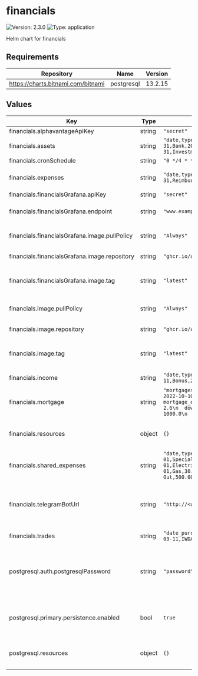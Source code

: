 # financials

![Version: 2.3.0](https://img.shields.io/badge/Version-2.3.0-informational?style=flat-square) ![Type: application](https://img.shields.io/badge/Type-application-informational?style=flat-square)

Helm chart for financials

## Requirements

| Repository | Name | Version |
|------------|------|---------|
| https://charts.bitnami.com/bitnami | postgresql | 13.2.15 |

## Values

| Key | Type | Default | Description |
|-----|------|---------|-------------|
| financials.alphavantageApiKey | string | `"secret"` |  |
| financials.assets | string | `"date,type,amount\n2020-03-31,CPF,1000\n2020-03-31,Bank,20000\n2020-03-31,Mortgage,-40000\n2020-03-31,Investments,20000"` | CSV values for the assets |
| financials.cronSchedule | string | `"0 */4 * * *"` | cron schedule |
| financials.expenses | string | `"date,type,amount\n2020-03-31,Credit Card,500\n2020-03-31,Reimbursement,-200\n2020-03-31,Tithe,800"` | CSV values for the expenses |
| financials.financialsGrafana.apiKey | string | `"secret"` |  |
| financials.financialsGrafana.endpoint | string | `"www.example.com:3000"` | URL and port of the grafana site |
| financials.financialsGrafana.image.pullPolicy | string | `"Always"` | Image pull policy in Kubernetes |
| financials.financialsGrafana.image.repository | string | `"ghcr.io/ashwinath/financials-grafana"` | Respository of the image. |
| financials.financialsGrafana.image.tag | string | `"latest"` | Override this value for the desired image tag |
| financials.image.pullPolicy | string | `"Always"` | Image pull policy in Kubernetes |
| financials.image.repository | string | `"ghcr.io/ashwinath/financials"` | Respository of the image. |
| financials.image.tag | string | `"latest"` | Override this value for the desired image tag |
| financials.income | string | `"date,type,amount\n2021-03-11,Base,500\n2021-03-11,Bonus,200"` | CSV values for the income |
| financials.mortgage | string | `"mortgages:\n- total: 50000.0\n  mortgage_first_payment: 2022-10-10\n  mortgage_duration_in_years: 25\n  mortgage_end_date: 2047-10-10\n  interest_rate_percentage: 2.6\n  downpayments:\n  - date: 2021-10-10\n    sum: 1000.0\n  - date: 2021-12-12\n    sum: 20000.0"` | YAML values for mortgage |
| financials.resources | object | `{}` | Resources requests and limits for the financial app |
| financials.shared_expenses | string | `"date,type,amount\n2023-01-01,Special:Renovations,5000.00\n2023-01-01,Electricity,100.00\n2023-01-01,Water,50.00\n2023-01-01,Gas,30.00\n2023-01-01,Grocery,300.00\n2023-01-01,Eating Out,500.00"` | CSV values for shared expenses |
| financials.telegramBotUrl | string | `"http://<url here>"` | telegram bot dump endpoint, include scheme as well. |
| financials.trades | string | `"date_purchased,symbol,trade_type,price_each,quantity\n2021-03-11,IWDA.LON,buy,76.34,10"` | CSV values for the trades |
| postgresql.auth.postgresqlPassword | string | `"password"` | Password for postgresql database, highly recommended to change this value |
| postgresql.primary.persistence.enabled | bool | `true` | Persist Postgresql data in a Persistent Volume Claim  |
| postgresql.resources | object | `{}` | Resources requests and limits for the database |
